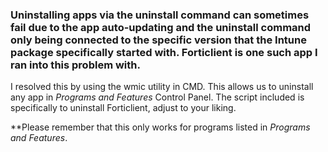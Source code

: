 ### Uninstalling apps via the uninstall command can sometimes fail due to the app auto-updating and the uninstall command only being connected to the specific version that the Intune package specifically started with. Forticlient is one such app I ran into this problem with. 

I resolved this by using the wmic utility in CMD. This allows us to uninstall any app in *Programs and Features* Control Panel. The script included is specifically to uninstall Forticlient, adjust to your liking. 

**Please remember that this only works for programs listed in *Programs and Features*.
